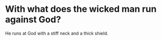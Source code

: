 # With what does the wicked man run against God?

He runs at God with a stiff neck and a thick shield.
